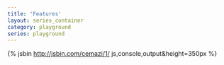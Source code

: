 ```yaml
---
title: 'Features'
layout: series_container
category: playground
series: playground
---
```


{% jsbin http://jsbin.com/cemazi/1/ js,console,output&height=350px %}
